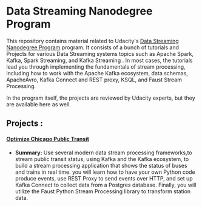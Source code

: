  #  Data Streaming Nanodegree Program


This repository contains material related to Udacity's [Data Streaming Nanodegree Program](https://www.udacity.com/course/data-streaming-nanodegree--nd029) program. It consists of a bunch of tutorials and Projects for various Data Streaming systems topics such as Apache Spark, Kafka, Spark Streaming, and Kafka Streaming . 
In most cases, the tutorials lead you through implementing the fundamentals of stream processing, including how to work with the Apache Kafka ecosystem, data schemas, ApacheAvro, Kafka Connect and REST proxy, KSQL, and Faust Stream Processing.

In the program itself, the projects are reviewed by Udacity experts, but they are available here as well.




## Projects :
#### [Optimize Chicago Public Transit](https://github.com/Ahmed0028/NLP-Nandodegree/blob/master/Program-projects/P1-%202-Project-HMMPartOfSpeechTagging/HMM%20warmup%20(optional).ipynb) 
- **Summary:** Use several modern data stream processing frameworks,to stream public transit status, using Kafka and the Kafka ecosystem, to build a stream processing application that shows the status of buses and trains in real time. you will learn how to have your own Python code produce events, use REST Proxy to send events over HTTP, and set up Kafka Connect to collect data from a Postgres database. Finally, you will utilize the Faust Python Stream Processing library to transform station data. 
